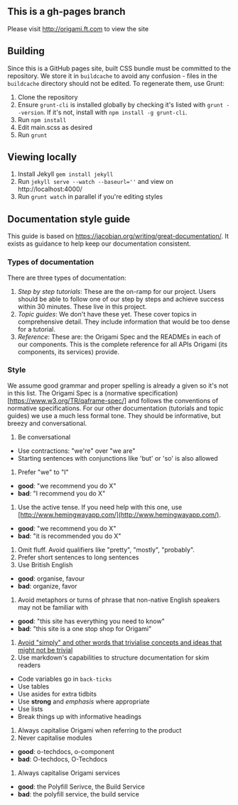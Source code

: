 ## This is a gh-pages branch

Please visit http://origami.ft.com to view the site

## Building

Since this is a GitHub pages site, built CSS bundle must be committed to the repository.  We store it in `buildcache` to avoid any confusion - files in the `buildcache` directory should not be edited.  To regenerate them, use Grunt:

1. Clone the repository
2. Ensure `grunt-cli` is installed globally by checking it's listed with `grunt --version`.  If it's not, install with `npm install -g grunt-cli`.
3. Run `npm install`
4. Edit main.scss as desired
5. Run `grunt`

## Viewing locally

1. Install Jekyll `gem install jekyll`
2. Run `jekyll serve --watch --baseurl=''` and view on http://localhost:4000/
3. Run `grunt watch` in parallel if you're editing styles

## Documentation style guide
This guide is based on https://jacobian.org/writing/great-documentation/. It exists as guidance to help keep our documentation consistent.

### Types of documentation
There are three types of documentation:
1. _Step by step tutorials_: These are the on-ramp for our project. Users should be able to follow one of our step by steps and achieve success within 30 minutes. These live in this project.
1. _Topic guides_: We don't have these yet. These cover topics in comprehensive detail. They include information that would be too dense for a tutorial.
1. _Reference_: These are: the Origami Spec and the READMEs in each of our components. This is the complete reference for all APIs Origami (its components, its services) provide.

### Style
We assume good grammar and proper spelling is already a given so it's not in this list. The Origami Spec is a (normative specification)[https://www.w3.org/TR/qaframe-spec/] and follows the conventions of normative specifications. For our other documentation (tutorials and topic guides) we use a much less formal tone. They should be informative, but breezy and conversational.

1. Be conversational
  - Use contractions: "we're" over "we are"
  - Starting sentences with conjunctions like 'but' or 'so' is also allowed
1. Prefer "we" to "I"
  - **good**: "we recommend you do X"
  - **bad**: "I recommend you do X"
1. Use the active tense. If you need help with this one, use [http://www.hemingwayapp.com/](http://www.hemingwayapp.com/).
  - **good**: "we recommend you do X"
  - **bad**: "it is recommended you do X"
1. Omit fluff. Avoid qualifiers like "pretty", "mostly", "probably".
1. Prefer short sentences to long sentences
1. Use British English
  - **good**: organise, favour
  - **bad**: organize, favor
1. Avoid metaphors or turns of phrase that non-native English speakers may not be familiar with
  - **good**: "this site has everything you need to know"
  - **bad**: "this site is a one stop shop for Origami"
1. [Avoid "simply" and other words that trivialise concepts and ideas that might not be trivial](https://css-tricks.com/words-avoid-educational-writing/)
1. Use markdown's capabilities to structure documentation for skim readers
  - Code variables go in `back-ticks`
  - Use tables
  - Use asides for extra tidbits
  - Use **strong** and _emphasis_ where appropriate
  - Use lists
  - Break things up with informative headings
1. Always capitalise Origami when referring to the product
1. Never capitalise modules
  - **good**: o-techdocs, o-component
  - **bad**: O-techdocs, O-Techdocs
1. Always capitalise Origami services
  - **good**: the Polyfill Serivce, the Build Service
  - **bad**: the polyfill service, the build service
